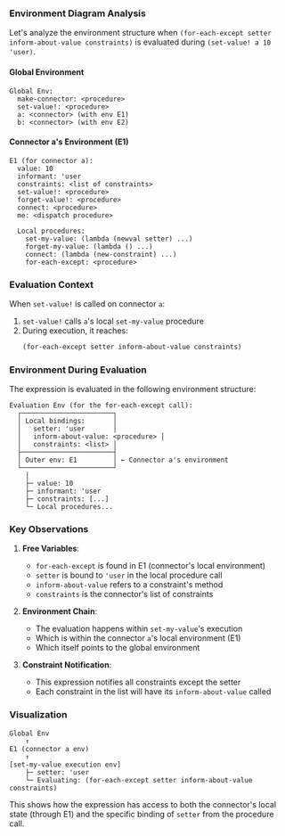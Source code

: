 ### Environment Diagram Analysis

Let's analyze the environment structure when `(for-each-except setter inform-about-value constraints)` is evaluated during `(set-value! a 10 'user)`.

#### Global Environment
```
Global Env:
  make-connector: <procedure>
  set-value!: <procedure>
  a: <connector> (with env E1)
  b: <connector> (with env E2)
```

#### Connector a's Environment (E1)
```
E1 (for connector a):
  value: 10
  informant: 'user
  constraints: <list of constraints>
  set-value!: <procedure>
  forget-value!: <procedure>
  connect: <procedure>
  me: <dispatch procedure>

  Local procedures:
    set-my-value: (lambda (newval setter) ...)
    forget-my-value: (lambda () ...)
    connect: (lambda (new-constraint) ...)
    for-each-except: <procedure>
```

### Evaluation Context

When `set-value!` is called on connector `a`:
1. `set-value!` calls `a`'s local `set-my-value` procedure
2. During execution, it reaches:
   ```scheme
   (for-each-except setter inform-about-value constraints)
   ```

### Environment During Evaluation

The expression is evaluated in the following environment structure:
```
Evaluation Env (for the for-each-except call):
  ┌───────────────────────┐
  │ Local bindings:       │
  │   setter: 'user       │
  │   inform-about-value: <procedure> │
  │   constraints: <list> │
  ├───────────────────────┤
  │ Outer env: E1         │ ← Connector a's environment
  └───────────────────────┘
    │
    ├─ value: 10
    ├─ informant: 'user
    ├─ constraints: [...]
    └─ Local procedures...
```

### Key Observations

1. **Free Variables**:
   - `for-each-except` is found in E1 (connector's local environment)
   - `setter` is bound to `'user` in the local procedure call
   - `inform-about-value` refers to a constraint's method
   - `constraints` is the connector's list of constraints

2. **Environment Chain**:
   - The evaluation happens within `set-my-value`'s execution
   - Which is within the connector `a`'s local environment (E1)
   - Which itself points to the global environment

3. **Constraint Notification**:
   - This expression notifies all constraints except the setter
   - Each constraint in the list will have its `inform-about-value` called

### Visualization

```
Global Env
    ↑
E1 (connector a env)
    ↑
[set-my-value execution env]
    ├─ setter: 'user
    └─ Evaluating: (for-each-except setter inform-about-value constraints)
```

This shows how the expression has access to both the connector's local state (through E1) and the specific binding of `setter` from the procedure call.
